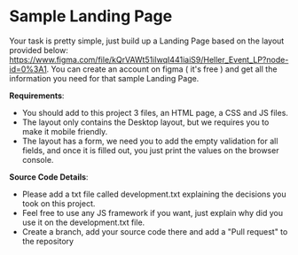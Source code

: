  Sample Landing Page
=====================

Your task is pretty simple, just build up a Landing Page based on the layout provided below:
https://www.figma.com/file/kQrVAWt51iIwqI441iaiS9/Heller_Event_LP?node-id=0%3A1.
You can create an account on figma ( it's free ) and get all the information you need for that sample Landing Page.

__Requirements__:

* You should add to this project 3 files, an HTML page, a CSS and JS files.
* The layout only contains the Desktop layout, but we requires you to make it mobile friendly.
* The layout has a form, we need you to add the empty validation for all fields, and once it is filled out, you just print the values on the browser console.

__Source Code Details__:

* Please add a txt file called development.txt explaining the decisions you took on this project.
* Feel free to use any JS framework if you want, just explain why did you use it on the development.txt file.
* Create a branch, add your source code there and add a "Pull request" to the repository
